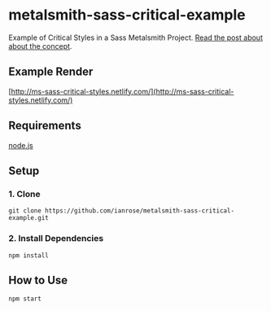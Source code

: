 # metalsmith-sass-critical-example

Example of Critical Styles in a Sass Metalsmith Project. [Read the post about about the concept](https://www.ianrose.me/articles/critical-styles-in-a-sass-metalsmith-project/).

## Example Render

[http://ms-sass-critical-styles.netlify.com/](http://ms-sass-critical-styles.netlify.com/)

## Requirements

[node.js](https://nodejs.org/en/)

## Setup

### 1. Clone 

```
git clone https://github.com/ianrose/metalsmith-sass-critical-example.git
```

### 2. Install Dependencies
```
npm install
```

## How to Use

```
npm start
```
